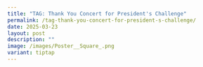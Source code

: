 ```yaml
---
title: "TAG: Thank You Concert for President's Challenge"
permalink: /tag-thank-you-concert-for-president-s-challenge/
date: 2025-03-23
layout: post
description: ""
image: /images/Poster__Square_.png
variant: tiptap
---
```

<p></p>